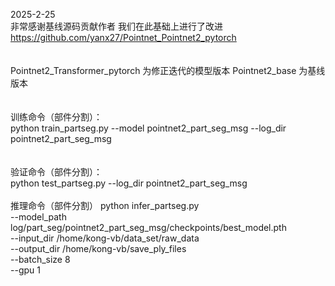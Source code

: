 2025-2-25 \
非常感谢基线源码贡献作者 我们在此基础上进行了改进  \
https://github.com/yanx27/Pointnet_Pointnet2_pytorch    \
\
\
Pointnet2_Transformer_pytorch 为修正迭代的模型版本
Pointnet2_base 为基线版本
\
\
\
训练命令（部件分割）：\
python train_partseg.py --model pointnet2_part_seg_msg --log_dir pointnet2_part_seg_msg \
\
\
验证命令（部件分割）：\
python test_partseg.py --log_dir pointnet2_part_seg_msg
\
\
推理命令（部件分割）
python infer_partseg.py \
  --model_path log/part_seg/pointnet2_part_seg_msg/checkpoints/best_model.pth \
  --input_dir /home/kong-vb/data_set/raw_data \
  --output_dir /home/kong-vb/save_ply_files \
  --batch_size 8 \
  --gpu 1